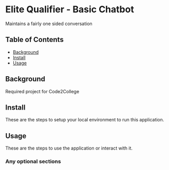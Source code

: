 # Elite Qualifier - Basic Chatbot
Maintains a fairly one sided conversation

## Table of Contents
- [Background](#background)
- [Install](#install)
- [Usage](#usage)

## Background
Required project for Code2College

## Install
These are the steps to setup your local environment to run this
application.

## Usage
These are the steps to use the application or interact with it.

### Any optional sections
